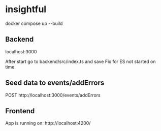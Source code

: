 # insightful

docker compose up --build

## Backend 
localhost:3000

After start go to backend/src/index.ts and save
Fix for ES not started on time

## Seed data to events/addErrors
POST http://localhost:3000/events/addErrors

## Frontend

App is running on: http://localhost:4200/
